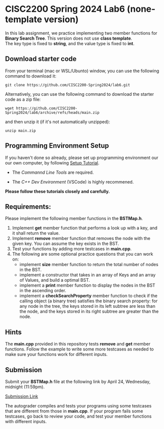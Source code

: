 # CISC2200 Spring 2024 Lab6 (none-template version)

In this lab assignment, we practice implementing two member functions for **Binary Search Tree**. This version does not use **class template**.  
The key type is fixed to **string**, and the value type is fixed to **int**.

## Download starter code

From your terminal (mac or WSL/Ubunto) window, you can use the following command to download it:
```
git clone https://github.com/CISC2200-Spring2024/lab6.git
```
Alternatively, you can use the following command to download the starter code as a zip file:
```
wget https://github.com/CISC2200-Spring2024/lab6/archive/refs/heads/main.zip
```

and then unzip it (if it's not automatically unzipped): 
```
unzip main.zip
```

## Programming Environment Setup
If you haven't done so already, please set up programming environment our our own computer, by following [Setup Tutorial](https://eecs280staff.github.io/tutorials/). 

- The _Commannd Line Tools_ are required. 

- The _C++ Dev Environment_ (VSCode) is highly recommened.

**Please follow these tutorials closely and carefully.**

## Requirements:

Please implement the following member functions in the **BSTMap.h**. 

1.  Implement **get** member function that performs a look up with a key, and it shall return the value.
2.  Implement **remove** member function that removes the node with the given key. You can assume the key exists in the BST.
3.  Test your functions by adding more testcases in  **main.cpp**.
4.  The following are some optional practice questions that you can work on:
    - implement **size** member function to return the total number of nodes in the BST.
    - implement a constructor that takes in an array of Keys and an array of Values, and build a optimal BST.
    - implement a **print** member function to display the nodes in the BST in the ascending order.
    - implement a **checkSearchProperty** member function to check if the calling object (a binary tree) satisfies the binary search property: for any node in the tree, the keys stored in its left subtree are less than the node, and the keys stored in its right subtree are greater than the node.
    
   
## Hints

The **main.cpp** provided in this repository tests **remove** and **get** member functions. 
Follow the example to write some more testcases as needed to make sure your functions work for different inputs.

## Submission 

Submit your **BSTMap.h** file at the following link by April 24, Wednesday, midnight (11:59pm).

[ Submission Link](https://storm.cis.fordham.edu:8443/web/project/1770)

The autograder compiles and tests your programs using 
some testcases that are different from those in **main.cpp**. If your program fails some testcases, go back to review your code, and test your member functions
with different inputs.
